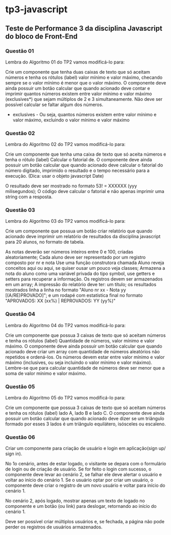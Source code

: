 # tp3-javascript

## Teste de Performance 3 da disciplina Javascript do bloco de Front-End

### Questão 01
Lembra do Algoritmo 01 do TP2 vamos modificá-lo para:

Crie um componente que tenha duas caixas de texto que só aceitam números e tenha os rótulos (label) valor mínimo e valor máximo, checando sempre se o valor mínimo é menor que o valor máximo. O componente deve ainda possuir um botão calcular que quando acionado deve contar e imprimir quantos números existem entre valor mínimo e valor máximo (exclusives*) que sejam múltiplos de 2 e 3 simultaneamente. Não deve ser possível calcular se faltar algum dos números.
* exclusives - Ou seja, quantos números existem entre valor mínimo e valor máximo, excluindo o valor mínimo e valor máximo

### Questão 02
Lembra do Algoritmo 02 do TP2 vamos modificá-lo para:

Crie um componente que tenha uma caixa de texto que só aceita números e tenha o rótulo (label) Calcular o fatorial de. O componente deve ainda possuir um botão calcular que quando acionado deve calcular o fatorial do número digitado, imprimido o resultado e o tempo necessário para a execução. (Dica: usar o objeto javascript Date)

O resultado deve ser mostrado no formato 53! = XXXXXX (yyy milisegundos);
O código deve calcular o fatorial e não apenas imprimir uma string com a resposta.

### Questão 03
Lembra do Algoritmo 03 do TP2 vamos modificá-lo para:

Crie um componente que possua um botão criar relatório que quando acionado deve imprimir um relatório de resultados da disciplina javascript para 20 alunos, no formato de tabela.

As notas deverão ser números inteiros entre 0 e 100, criadas aleatoriamente;
Cada aluno deve ser representado por um registro composto por nr e nota
Use uma função construtora chamada Aluno reveja conceitos aqui ou aqui, se quiser ousar um pouco veja classes;
Armazena a nota do aluno como uma variável privada do tipo symbol, use getters e setters para recuperar a informação.
Os registros devem ser armazenados em um array;
A impressão do relatório deve ter:
um título;
os resultados mostrados linha a linha no formato "Aluno nr xx - Nota yy [(A/RE)PROVADO]"; e
um rodapé com estatística final no formato "APROVADOS: XX (xx%)  |  REPROVADOS: YY (yy%)"

### Questão 04
Lembra do Algoritmo 04 do TP2 vamos modificá-lo para:

Crie um componente que possua 3 caixas de texto que só aceitam números e tenha os rótulos (label) Quantidade de números, valor mínimo e valor máximo. O componente deve ainda possuir um botão calcular que quando acionado deve criar um array com quantidade de números aleatórios não repetidos e ordená-los. Os números devem estar entre valor mínimo e valor máximo (inclusives, ou seja incluindo o valor mínimo e valor máximo). Lembre-se que para calcular quantidade de números deve ser menor que a soma de valor mínimo e valor máximo.

### Questão 05
Lembra do Algoritmo 05 do TP2 vamos modificá-lo para:

Crie um componente que possua 3 caixas de texto que só aceitam números e tenha os rótulos (label) lado A, lado B e lado C. O componente deve ainda possuir um botão calcular que quando acionado deve dizer se um triângulo formado por esses 3 lados é um triângulo equilátero, isósceles ou escaleno.

### Questão 06
Criar um componente para criação de usuário e login em aplicação(sign up/ sign in).

No 1o cenário, antes de estar logado, o visitante se depara com o formulário de login ou de criação de usuário. Se for feito o login com sucesso, o componente deve levar ao cenário 2, se falhar ele deve alertar o usuário e voltar ao início do cenário 1. Se o usuário optar por criar um usuário, o componente deve criar o registro de um novo usuário e voltar para início do cenário 1.

No cenário 2, após logado, mostrar apenas um texto de logado no componente e um botão (ou link) para deslogar, retornando ao início do cenário 1.

Deve ser possível criar múltiplos usuários e, se fechada, a página não pode perder os registros de usuários  armazenados.
